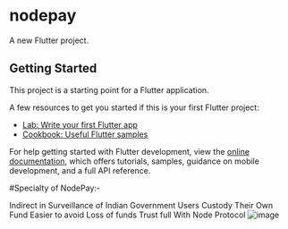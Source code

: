 # nodepay

A new Flutter project.

## Getting Started

This project is a starting point for a Flutter application.

A few resources to get you started if this is your first Flutter project:

- [Lab: Write your first Flutter app](https://docs.flutter.dev/get-started/codelab)
- [Cookbook: Useful Flutter samples](https://docs.flutter.dev/cookbook)

For help getting started with Flutter development, view the
[online documentation](https://docs.flutter.dev/), which offers tutorials,
samples, guidance on mobile development, and a full API reference.

#Specialty of NodePay:-

Indirect in Surveillance of Indian Government 
Users Custody Their Own Fund Easier to avoid Loss of funds
Trust full With Node Protocol 
![image](https://github.com/Rajeshwari0826/NodePay_Go4It/assets/121340058/12f12016-a5c3-4a6e-9098-c142bfd76419)

